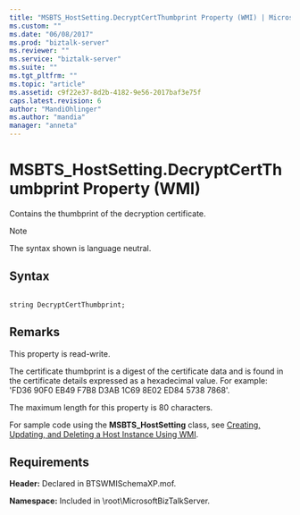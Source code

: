 ```yaml
---
title: "MSBTS_HostSetting.DecryptCertThumbprint Property (WMI) | Microsoft Docs"
ms.custom: ""
ms.date: "06/08/2017"
ms.prod: "biztalk-server"
ms.reviewer: ""
ms.service: "biztalk-server"
ms.suite: ""
ms.tgt_pltfrm: ""
ms.topic: "article"
ms.assetid: c9f22e37-8d2b-4182-9e56-2017baf3e75f
caps.latest.revision: 6
author: "MandiOhlinger"
ms.author: "mandia"
manager: "anneta"
---
```

# MSBTS_HostSetting.DecryptCertThumbprint Property (WMI)
Contains the thumbprint of the decryption certificate.  
  
> [!NOTE]
>  The syntax shown is language neutral.  
  
## Syntax  
  
```  
  
string DecryptCertThumbprint;  
```  
  
## Remarks  
 This property is read-write.  
  
 The certificate thumbprint is a digest of the certificate data and is found in the certificate details expressed as a hexadecimal value. For example: 'FD36 90F0 EB49 F7B8 D3AB 1C69 8E02 ED84 5738 7868'.  
  
 The maximum length for this property is 80 characters.  
  
 For sample code using the **MSBTS_HostSetting** class, see [Creating, Updating, and Deleting a Host Instance Using WMI](../core/creating-updating-and-deleting-a-host-instance-using-wmi.md).  
  
## Requirements  
 **Header:** Declared in BTSWMISchemaXP.mof.  
  
 **Namespace:** Included in \root\MicrosoftBizTalkServer.